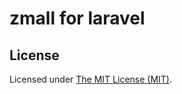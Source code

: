 zmall for laravel
===============================


License
------------
Licensed under [The MIT License (MIT)](LICENSE).
